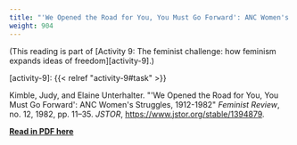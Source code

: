 ```yaml
---
title: "'We Opened the Road for You, You Must Go Forward': ANC Women's Struggles, 1912-1982"
weight: 904
---
```


(This reading is part of [Activity 9: The feminist challenge: how feminism expands ideas of freedom][activity-9].)

[activity-9]: {{< relref "activity-9#task" >}}

Kimble, Judy, and Elaine Unterhalter.
"'We Opened the Road for You, You Must Go Forward': ANC Women's Struggles, 1912-1982"
*Feminist Review*, no. 12, 1982, pp. 11–35. *JSTOR*, <https://www.jstor.org/stable/1394879>.

**[Read in PDF here][PDF]**

[Source]: https://www.jstor.org/stable/1394879
[PDF]: /documents/we-opened-the-road-for-you.pdf
